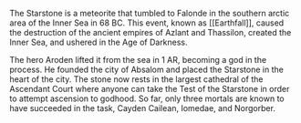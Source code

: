 The Starstone is a meteorite that tumbled to Falonde in the southern arctic area of the Inner Sea in 68 BC. This event, known as [[Earthfall]], caused the destruction of the ancient empires of Azlant and Thassilon, created the Inner Sea, and ushered in the Age of Darkness.

The hero Aroden lifted it from the sea in 1 AR, becoming a god in the process. He founded the city of Absalom and placed the Starstone in the heart of the city. The stone now rests in the largest cathedral of the Ascendant Court where anyone can take the Test of the Starstone in order to attempt ascension to godhood. So far, only three mortals are known to have succeeded in the task, Cayden Cailean, Iomedae, and Norgorber.

